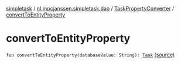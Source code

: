 [simpletask](../../index.md) / [nl.mpcjanssen.simpletask.dao](../index.md) / [TaskPropertyConverter](index.md) / [convertToEntityProperty](.)

# convertToEntityProperty

`fun convertToEntityProperty(databaseValue: String): `[`Task`](../../nl.mpcjanssen.simpletask.task/-task/index.md) [(source)](https://github.com/mpcjanssen/simpletask-android/blob/master/src/main/java/nl/mpcjanssen/simpletask/dao/Daos.kt#L81)